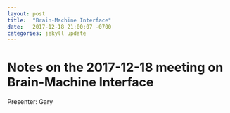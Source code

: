 ```yaml
---
layout: post
title:  "Brain-Machine Interface"
date:   2017-12-18 21:00:07 -0700
categories: jekyll update
---
```

# Notes on the 2017-12-18 meeting on Brain-Machine Interface

Presenter: Gary